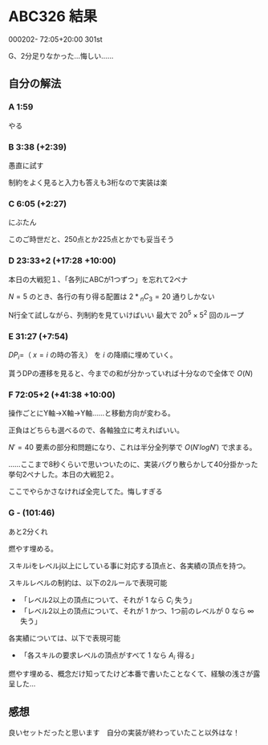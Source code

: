 # ABC326 結果
000202- 72:05+20:00 301st

G、2分足りなかった…悔しい……

## 自分の解法

### A 1:59
 やる

### B 3:38 (+2:39)
 愚直に試す

 制約をよく見ると入力も答えも3桁なので実装は楽

### C 6:05 (+2:27)
 にぶたん

 このご時世だと、250点とか225点とかでも妥当そう

### D 23:33+2 (+17:28 +10:00)
 本日の大戦犯１、「各列にABCが1つずつ」を忘れて2ペナ
 
 $N=5$ のとき、各行の有り得る配置は $2* {}_nC_3=20$ 通りしかない

 N行全て試しながら、列制約を見ていけばいい 最大で $20^5 \times 5^2$ 回のループ


### E 31:27 (+7:54)
 $DP_i =$（ $x=i$ の時の答え） を $i$ の降順に埋めていく。

 貰うDPの遷移を見ると、今までの和が分かっていれば十分なので全体で $O(N)$

### F 72:05+2 (+41:38 +10:00)
 操作ごとにY軸→X軸→Y軸……と移動方向が変わる。

 正負はどちらも選べるので、各軸独立に考えればいい。

 $N' = 40$ 要素の部分和問題になり、これは半分全列挙で $O(N' logN')$ で求まる。

 ……ここまで8秒くらいで思いついたのに、実装バグり散らかして40分掛かった挙句2ペナした。本日の大戦犯２。

 ここでやらかさなければ全完してた。悔しすぎる


### G - (101:46)
 あと2分くれ

 燃やす埋める。

 スキルiをレベルj以上にしている事に対応する頂点と、各実績の頂点を持つ。

 スキルレベルの制約は、以下の2ルールで表現可能
 - 「レベル2以上の頂点について、それが $1$ なら $C_i$ 失う」
 - 「レベル2以上の頂点について、それが $1$ かつ、1つ前のレベルが $0$ なら $\infty$ 失う」

 各実績については、以下で表現可能
 - 「各スキルの要求レベルの頂点がすべて $1$ なら $A_i$ 得る」

 燃やす埋める、概念だけ知ってたけど本番で書いたことなくて、経験の浅さが露呈した...

## 感想
良いセットだったと思います　自分の実装が終わっていたこと以外はな！